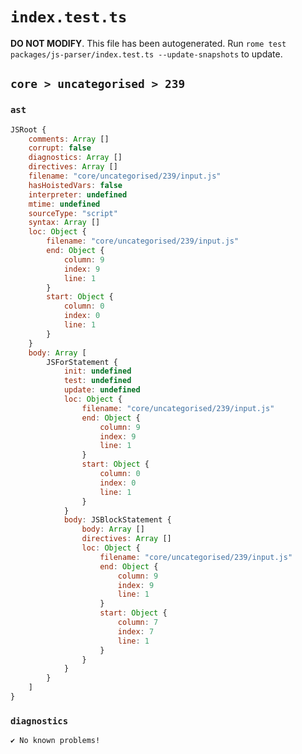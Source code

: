 # `index.test.ts`

**DO NOT MODIFY**. This file has been autogenerated. Run `rome test packages/js-parser/index.test.ts --update-snapshots` to update.

## `core > uncategorised > 239`

### `ast`

```javascript
JSRoot {
	comments: Array []
	corrupt: false
	diagnostics: Array []
	directives: Array []
	filename: "core/uncategorised/239/input.js"
	hasHoistedVars: false
	interpreter: undefined
	mtime: undefined
	sourceType: "script"
	syntax: Array []
	loc: Object {
		filename: "core/uncategorised/239/input.js"
		end: Object {
			column: 9
			index: 9
			line: 1
		}
		start: Object {
			column: 0
			index: 0
			line: 1
		}
	}
	body: Array [
		JSForStatement {
			init: undefined
			test: undefined
			update: undefined
			loc: Object {
				filename: "core/uncategorised/239/input.js"
				end: Object {
					column: 9
					index: 9
					line: 1
				}
				start: Object {
					column: 0
					index: 0
					line: 1
				}
			}
			body: JSBlockStatement {
				body: Array []
				directives: Array []
				loc: Object {
					filename: "core/uncategorised/239/input.js"
					end: Object {
						column: 9
						index: 9
						line: 1
					}
					start: Object {
						column: 7
						index: 7
						line: 1
					}
				}
			}
		}
	]
}
```

### `diagnostics`

```
✔ No known problems!

```
